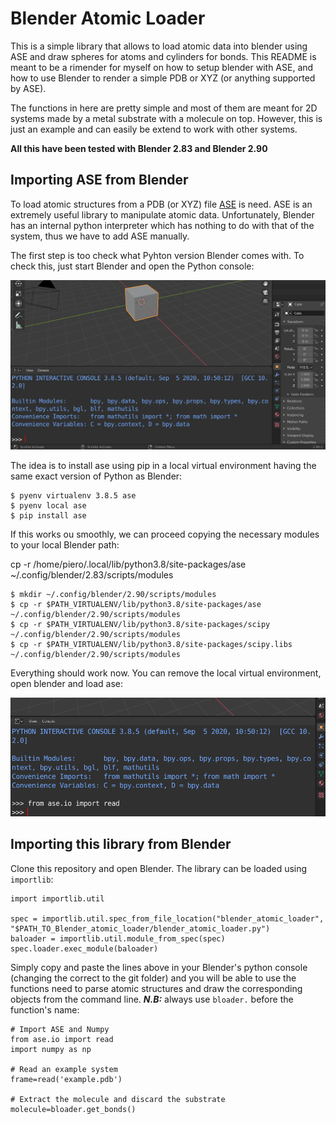 # Blender Atomic Loader

This is a simple library that allows to load atomic data into blender using ASE and draw spheres for atoms and cylinders for bonds. This README is meant to be a rimender for myself on how to setup blender with ASE, and how to use Blender to render a simple PDB or XYZ (or anything supported by ASE). 

The functions in here are pretty simple and most of them are meant for 2D systems made by a metal substrate with a molecule on top. However, this is just an example and can easily be extend to work with other systems.

**All this have been tested with Blender 2.83 and Blender 2.90**

## Importing ASE from Blender

To load atomic structures from a PDB (or XYZ) file [ASE](https://wiki.fysik.dtu.dk/ase/) is need. ASE is an extremely useful library to manipulate atomic data. Unfortunately, Blender has an internal python interpreter which has nothing to do with that of the system, thus we have to add ASE manually.

The first step is too check what Pyhton version Blender comes with. To check this, just start Blender and open the Python console:

![Python version for Blender 2.90](.imgs_readme/python_version.png)

The idea is to install ase using pip in a local virtual environment having the same exact version of Python as Blender:

```
$ pyenv virtualenv 3.8.5 ase
$ pyenv local ase
$ pip install ase
```

If this works ou smoothly, we can proceed copying the necessary modules to your local Blender path:

cp -r /home/piero/.local/lib/python3.8/site-packages/ase ~/.config/blender/2.83/scripts/modules

```
$ mkdir ~/.config/blender/2.90/scripts/modules
$ cp -r $PATH_VIRTUALENV/lib/python3.8/site-packages/ase ~/.config/blender/2.90/scripts/modules
$ cp -r $PATH_VIRTUALENV/lib/python3.8/site-packages/scipy ~/.config/blender/2.90/scripts/modules
$ cp -r $PATH_VIRTUALENV/lib/python3.8/site-packages/scipy.libs ~/.config/blender/2.90/scripts/modules
```

Everything should work now. You can remove the local virtual environment, open blender and load ase:

![Test ASE import](.imgs_readme/test_ase_import.png)

## Importing this library from Blender

Clone this repository and open Blender. The library can be loaded using `importlib`:

```
import importlib.util
 
spec = importlib.util.spec_from_file_location("blender_atomic_loader", "$PATH_TO_Blender_atomic_loader/blender_atomic_loader.py")
baloader = importlib.util.module_from_spec(spec)
spec.loader.exec_module(baloader)
```

Simply copy and paste the lines above in your Blender's python console (changing the correct to the git folder) and you will be able to use the functions need to parse atomic structures and draw the corresponding objects from the command line. ***N.B:*** always use `bloader.` before the function's name:


```
# Import ASE and Numpy
from ase.io import read
import numpy as np

# Read an example system
frame=read('example.pdb')

# Extract the molecule and discard the substrate
molecule=bloader.get_bonds()
```
